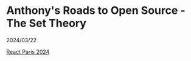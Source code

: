# Anthony's Roads to Open Source - The Set Theory

2024/03/22

[React Paris 2024](https://react.paris/)
